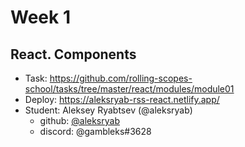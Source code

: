 # Week 1

## React. Components

- Task: https://github.com/rolling-scopes-school/tasks/tree/master/react/modules/module01
- Deploy: https://aleksryab-rss-react.netlify.app/
- Student: Aleksey Ryabtsev (@aleksryab)
  - github: [@aleksryab](https://github.com/aleksryab)
  - discord: @gambleks#3628
